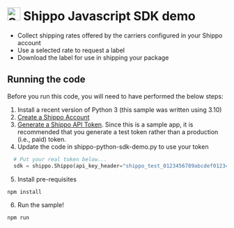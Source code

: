 # <img src="https://docs.goshippo.com/images/Logo.png" width="30" alt="Shippo logo"> Shippo Javascript SDK demo

* Collect shipping rates offered by the carriers configured in your Shippo account
* Use a selected rate to request a label
* Download the label for use in shipping your package

## Running the code

Before you run this code, you will need to have performed the below steps:
1. Install a recent version of Python 3 (this sample was written using 3.10)
2. [Create a Shippo Account](https://apps.goshippo.com/join)
3. [Generate a Shippo API Token](https://support.goshippo.com/hc/en-us/articles/360026412791-Managing-Your-API-Tokens-in-Shippo#:~:text=Generate%20a%20Token,-To%20generate%20a&text=To%20generate%20a%20Test%20Token,and%20purchase%20test%20shipping%20labels.). Since this is a sample app, it is recommended that you generate a test token rather than a production (i.e., paid) token.
4. Update the code in shippo-python-sdk-demo.py to use your token
``` python
  # Put your real token below...
  sdk = shippo.Shippo(api_key_header="shippo_test_0123456789abcdef0123456789abcdef01234567")
```
5. Install pre-requisites
```shell
npm install
```
6. Run the sample!
```shell
npm run
```

